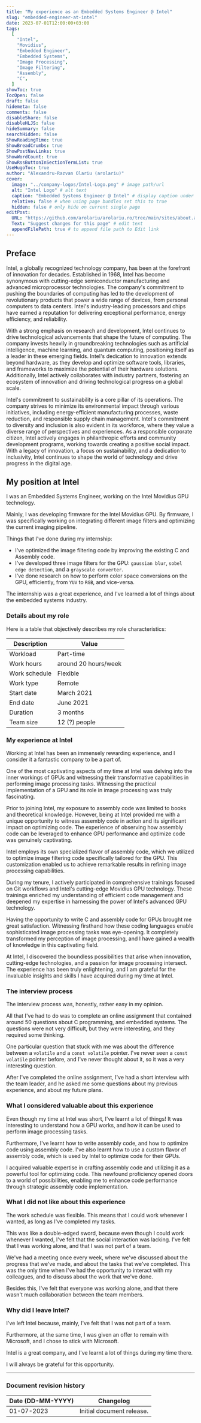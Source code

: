 ```yaml
---
title: "My experience as an Embedded Systems Engineer @ Intel"
slug: "embedded-engineer-at-intel"
date: 2023-07-01T12:00:00+03:00
tags:
  [
    "Intel",
    "Movidius",
    "Embedded Engineer",
    "Embedded Systems",
    "Image Processing",
    "Image Filtering",
    "Assembly",
    "C",
  ]
showToc: true
TocOpen: false
draft: false
hidemeta: false
comments: false
disableShare: false
disableHLJS: false
hideSummary: false
searchHidden: false
ShowReadingTime: true
ShowBreadCrumbs: true
ShowPostNavLinks: true
ShowWordCount: true
ShowRssButtonInSectionTermList: true
UseHugoToc: true
author: "Alexandru-Razvan Olariu (arolariu)"
cover:
  image: "../company-logos/Intel-Logo.png" # image path/url
  alt: "Intel Logo" # alt text
  caption: "Embedded Systems Engineer @ Intel" # display caption under cover
  relative: false # when using page bundles set this to true
  hidden: false # only hide on current single page
editPost:
  URL: "https://github.com/arolariu/arolariu.ro/tree/main/sites/about.arolariu.ro/content"
  Text: "Suggest changes for this page" # edit text
  appendFilePath: true # to append file path to Edit link
---
```


## Preface

Intel, a globally recognized technology company, has been at the forefront of innovation for decades. Established in 1968, Intel has become synonymous with cutting-edge semiconductor manufacturing and advanced microprocessor technologies. The company's commitment to pushing the boundaries of computing has led to the development of revolutionary products that power a wide range of devices, from personal computers to data centers. Intel's industry-leading processors and chips have earned a reputation for delivering exceptional performance, energy efficiency, and reliability.

With a strong emphasis on research and development, Intel continues to drive technological advancements that shape the future of computing. The company invests heavily in groundbreaking technologies such as artificial intelligence, machine learning, and quantum computing, positioning itself as a leader in these emerging fields. Intel's dedication to innovation extends beyond hardware, as they develop and optimize software tools, libraries, and frameworks to maximize the potential of their hardware solutions. Additionally, Intel actively collaborates with industry partners, fostering an ecosystem of innovation and driving technological progress on a global scale.

Intel's commitment to sustainability is a core pillar of its operations. The company strives to minimize its environmental impact through various initiatives, including energy-efficient manufacturing processes, waste reduction, and responsible supply chain management. Intel's commitment to diversity and inclusion is also evident in its workforce, where they value a diverse range of perspectives and experiences. As a responsible corporate citizen, Intel actively engages in philanthropic efforts and community development programs, working towards creating a positive social impact. With a legacy of innovation, a focus on sustainability, and a dedication to inclusivity, Intel continues to shape the world of technology and drive progress in the digital age.

## My position at Intel

I was an Embedded Systems Engineer, working on the Intel Movidius GPU technology.

Mainly, I was developing firmware for the Intel Movidius GPU.
By firmware, I was specifically working on integrating different image filters and optimizing the current imaging pipeline.

Things that I've done during my internship:

- I've optimized the image filtering code by improving the existing C and Assembly code.
- I've developed three image filters for the GPU: `gaussian blur`, `sobel edge detection`, and a `grayscale converter`.
- I've done research on how to perform color space conversions on the GPU, efficiently, from `YUV` to `RGB`, and vice-versa.

The internship was a great experience, and I've learned a lot of things about the embedded systems industry.

### Details about my role

Here is a table that objectively describes my role characteristics:

| Description   | Value                |
| ------------- | -------------------- |
| Workload      | Part-time            |
| Work hours    | around 20 hours/week |
| Work schedule | Flexible             |
| Work type     | Remote               |
| Start date    | March 2021           |
| End date      | June 2021            |
| Duration      | 3 months             |
| Team size     | 12 (?) people        |

### My experience at Intel

Working at Intel has been an immensely rewarding experience, and I consider it a fantastic company to be a part of.

One of the most captivating aspects of my time at Intel was delving into the inner workings of GPUs and witnessing their transformative capabilities in performing image processing tasks. Witnessing the practical implementation of a GPU and its role in image processing was truly fascinating.

Prior to joining Intel, my exposure to assembly code was limited to books and theoretical knowledge. However, being at Intel provided me with a unique opportunity to witness assembly code in action and its significant impact on optimizing code. The experience of observing how assembly code can be leveraged to enhance GPU performance and optimize code was genuinely captivating.

Intel employs its own specialized flavor of assembly code, which we utilized to optimize image filtering code specifically tailored for the GPU. This customization enabled us to achieve remarkable results in refining image processing capabilities.

During my tenure, I actively participated in comprehensive trainings focused on Git workflows and Intel's cutting-edge Movidius GPU technology. These trainings enriched my understanding of efficient code management and deepened my expertise in harnessing the power of Intel's advanced GPU technology.

Having the opportunity to write C and assembly code for GPUs brought me great satisfaction. Witnessing firsthand how these coding languages enable sophisticated image processing tasks was eye-opening. It completely transformed my perception of image processing, and I have gained a wealth of knowledge in this captivating field.

At Intel, I discovered the boundless possibilities that arise when innovation, cutting-edge technologies, and a passion for image processing intersect. The experience has been truly enlightening, and I am grateful for the invaluable insights and skills I have acquired during my time at Intel.

### The interview process

The interview process was, honestly, rather easy in my opinion.

All that I've had to do was to complete an online assignment that contained around 50 questions about C programming, and embedded systems.
The questions were not very difficult, but they were interesting, and they required some thinking.

One particular question that stuck with me was about the difference between a `volatile` and a `const volatile` pointer.
I've never seen a `const volatile` pointer before, and I've never thought about it, so it was a very interesting question.

After I've completed the online assignment, I've had a short interview with the team leader, and he asked me some questions about my previous experience, and about my future plans.

### What I considered valuable about this experience

Even though my time at Intel was short, I've learnt a lot of things!
It was interesting to understand how a GPU works, and how it can be used to perform image processing tasks.

Furthermore, I've learnt how to write assembly code, and how to optimize code using assembly code.
I've also learnt how to use a custom flavor of assembly code, which is used by Intel to optimize code for their GPUs.

I acquired valuable expertise in crafting assembly code and utilizing it as a powerful tool for optimizing code. This newfound proficiency opened doors to a world of possibilities, enabling me to enhance code performance through strategic assembly code implementation.

### What I did not like about this experience

The work schedule was flexible.
This means that I could work whenever I wanted, as long as I've completed my tasks.

This was like a double-edged sword, because even though I could work whenever I wanted, I've felt that the social interaction was lacking.
I've felt that I was working alone, and that I was not part of a team.

We've had a meeting once every week, where we've discussed about the progress that we've made, and about the tasks that we've completed.
This was the only time when I've had the opportunity to interact with my colleagues, and to discuss about the work that we've done.

Besides this, I've felt that everyone was working alone, and that there wasn't much collaboration between the team members.

### Why did I leave Intel?

I've left Intel because, mainly, I've felt that I was not part of a team.

Furthermore, at the same time, I was given an offer to remain with Microsoft, and I chose to stick with Microsoft.

Intel is a great company, and I've learnt a lot of things during my time there.

I will always be grateful for this opportunity.

---

### Document revision history

| Date (DD-MM-YYYY) | Changelog                 |
| ----------------- | ------------------------- |
| 01-07-2023        | Initial document release. |
